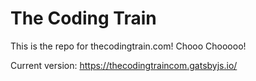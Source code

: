 # The Coding Train

This is the repo for thecodingtrain.com!
Chooo Chooooo!

Current version:
https://thecodingtraincom.gatsbyjs.io/
